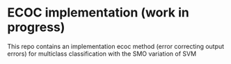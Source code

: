 # ECOC implementation (work in progress)

This repo contains an implementation ecoc method (error correcting output errors) for multiclass classification with the SMO variation of SVM
